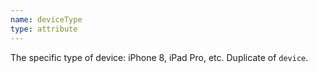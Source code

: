 ```yaml
---
name: deviceType
type: attribute
---
```


The specific type of device: iPhone 8, iPad Pro, etc. Duplicate of `device`.
